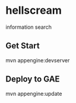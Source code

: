 hellscream
==========

information search

Get Start
---------
mvn appengine:devserver

Deploy to GAE
---------
mvn appengine:update

